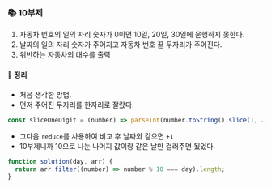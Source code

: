 ### 📚 10부제
1. 자동차 번호의 일의 자리 숫자가 0이면 10일, 20일, 30일에 운행하지 못한다.
2. 날짜의 일의 자리 숫자가 주어지고 자동차 번호 끝 두자리가 주어진다.
3. 위반하는 자동차의 대수를 출력

#### 🎯 정리
- 처음 생각한 방법.
- 먼저 주어진 두자리를 한자리로 잘랐다.

```javascript
const sliceOneDigit = (number) => parseInt(number.toString().slice(1, 2), 10);
```

- 그다음 `reduce`를 사용하여 비교 후 날짜와 같으면 `+1`
- 10부제니까 10으로 나눈 나머지 값이랑 같은 날만 걸러주면 됬었다.

```javascript
function solution(day, arr) {
  return arr.filter((number) => number % 10 === day).length;
}
```